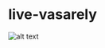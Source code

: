 # live-vasarely

![alt text](https://github.com/[Dredfall]/[live-vasarely]/blob/[master]/vasarely.svg?raw=true)
